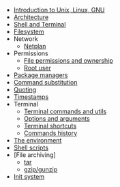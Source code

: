 - [Introduction to Unix, Linux, GNU](introduction.md)
- [Architecture](architecture.md)
- [Shell and Terminal](shell.md)
- [Filesystem](filesystem.md)
- Network
  - [Netplan](network/netplan/index.md)
- Permissions
  - [File permissions and ownership](permissions/file_permissions.md)
  - [Root user](permissions/root.md)
- [Package managers](package_managers.md)
- [Command substitution](command_substitution.md)
- [Quoting](quoting.md)
- [Timestamps](timestamps.md)
- Terminal
  - [Terminal commands and utils](terminal/commands/index.md)
  - [Options and arguments](terminal/options_and_arguments.md)
  - [Terminal shortcuts](terminal/shortcuts/index.md)
  - [Commands history](terminal/history.md)
- [The environment](environment/index.md)
- [Shell scripts](shell_scripts/index.md)
- [File archiving]
  - [tar](terminal/commands/tar.md)
  - [gzip/gunzip](terminal/commands/gzip.md)
- [Init system](init_system/index.md)
